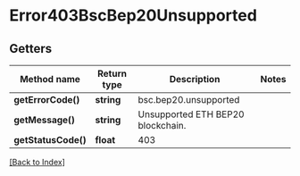 # Error403BscBep20Unsupported

## Getters

Method name | Return type | Description | Notes
------------ | ------------- | ------------- | -------------
**getErrorCode()** | **string** | bsc.bep20.unsupported |
**getMessage()** | **string** | Unsupported ETH BEP20 blockchain. |
**getStatusCode()** | **float** | 403 |

[[Back to Index]](../index.md)
